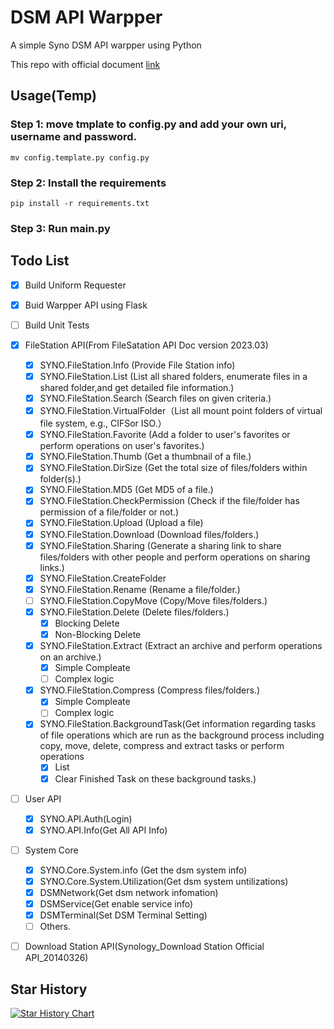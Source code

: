 # DSM API Warpper

A simple Syno DSM API warpper using Python

This repo with official document [link](https://www.synology.cn/zh-cn/support/developer#tool)

## Usage(Temp)

### Step 1:  move tmplate to config.py and add your own uri, username and password.
```shell
mv config.template.py config.py
```
### Step 2: Install the requirements
```shell
pip install -r requirements.txt
```

### Step 3: Run main.py


## Todo List
- [x] Build Uniform Requester
- [x] Buid Warpper API using Flask
- [ ] Build Unit Tests
- [x] FileStation API(From FileSatation API Doc version 2023.03)
  - [x] SYNO.FileStation.Info (Provide File Station info)
  - [x] SYNO.FileStation.List (List all shared folders, enumerate files in a shared folder,and get detailed file information.)
  - [x] SYNO.FileStation.Search (Search files on given criteria.)
  - [x] SYNO.FileStation.VirtualFolder（List all mount point folders of virtual file system, e.g., CIFSor ISO.）
  - [x] SYNO.FileStation.Favorite (Add a folder to user's favorites or perform operations on user's favorites.)
  - [x] SYNO.FileStation.Thumb (Get a thumbnail of a file.)
  - [x] SYNO.FileStation.DirSize (Get the total size of files/folders within folder(s).)
  - [x] SYNO.FileStation.MD5 (Get MD5 of a file.)
  - [x] SYNO.FileStation.CheckPermission (Check if the file/folder has permission of a file/folder or not.)
  - [x] SYNO.FileStation.Upload (Upload a file)
  - [x] SYNO.FileStation.Download (Download files/folders.)
  - [x] SYNO.FileStation.Sharing (Generate a sharing link to share files/folders with other people and perform operations on sharing links.)
  - [x] SYNO.FileStation.CreateFolder 
  - [x] SYNO.FileStation.Rename (Rename a file/folder.)
  - [ ] SYNO.FileStation.CopyMove (Copy/Move files/folders.)
  - [x] SYNO.FileStation.Delete (Delete files/folders.)
    - [x] Blocking Delete
    - [x] Non-Blocking Delete
  - [x] SYNO.FileStation.Extract (Extract an archive and perform operations on an archive.)
    - [x] Simple Compleate
    - [ ] Complex logic
  - [x] SYNO.FileStation.Compress (Compress files/folders.)
    - [x] Simple Compleate
    - [ ] Complex logic
  - [x] SYNO.FileStation.BackgroundTask(Get information regarding tasks of file operations which are run as the background process including copy, move, delete, compress and extract tasks or perform operations
    - [x] List
    - [x] Clear Finished Task
on these background tasks.)
- [ ] User API
  - [x] SYNO.API.Auth(Login)
  - [x] SYNO.API.Info(Get All API Info)
- [ ] System Core
  - [x] SYNO.Core.System.info (Get the dsm system info)
  - [x] SYNO.Core.System.Utilization(Get dsm system untilizations)
  - [x] DSMNetwork(Get dsm network infomation)
  - [x] DSMService(Get enable service info)
  - [x] DSMTerminal(Set DSM Terminal Setting)
  - [ ] Others.
- [ ] Download Station API(Synology_Download Station Official API_20140326)


## Star History

[![Star History Chart](https://api.star-history.com/svg?repos=wangxso/dsm_warpper&type=Date)](https://star-history.com/#wangxso/dsm_warpper&Date)